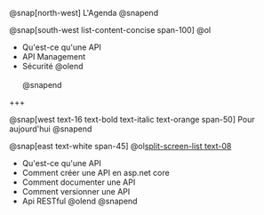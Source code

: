 @snap[north-west]
L'Agenda
@snapend

@snap[south-west list-content-concise span-100]
@ol
- Qu'est-ce qu'une API
- API Management
- Sécurité
@olend
<br><br>
@snapend

+++

@snap[west text-16 text-bold text-italic text-orange span-50]
Pour aujourd'hui
@snapend

@snap[east text-white span-45]
@ol[split-screen-list text-08](false)
- Qu'est-ce qu'une API 
- Comment créer une API en asp.net core 
- Comment documenter une API 
- Comment versionner une API 
- Api RESTful
@olend
@snapend
